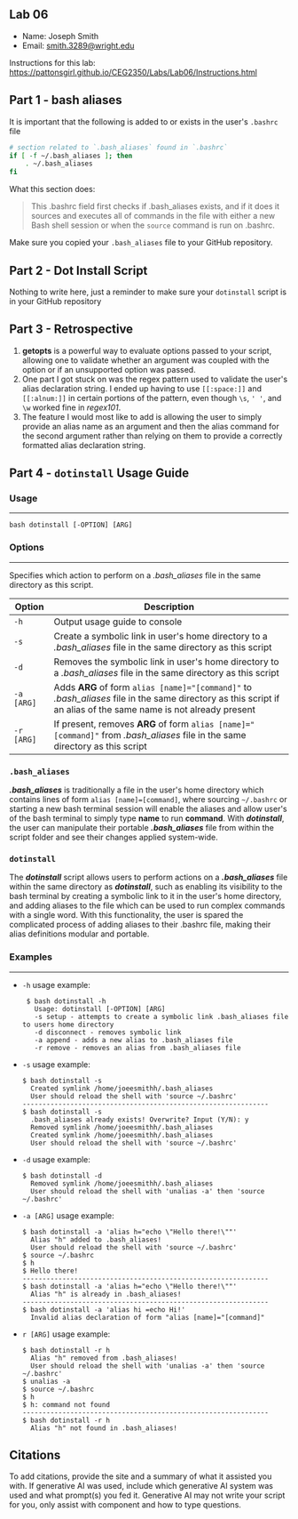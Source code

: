 ## Lab 06

- Name: Joseph Smith
- Email: smith.3289@wright.edu

Instructions for this lab: https://pattonsgirl.github.io/CEG2350/Labs/Lab06/Instructions.html

## Part 1 - bash aliases

It is important that the following is added to or exists in the user's `.bashrc` file
```bash
# section related to `.bash_aliases` found in `.bashrc`
if [ -f ~/.bash_aliases ]; then
    . ~/.bash_aliases
fi
```

What this section does:
> This .bashrc field first checks if .bash_aliases exists, and if it does it sources and executes all of commands in the file with either a new Bash shell session or when the `source` command is run on .bashrc.

Make sure you copied your `.bash_aliases` file to your GitHub repository.

## Part 2 - Dot Install Script

Nothing to write here, just a reminder to make sure your `dotinstall` script is in 
your GitHub repository

## Part 3 - Retrospective

1. **getopts** is a powerful way to evaluate options passed to your script, allowing one to validate whether an argument was coupled with the option or if an unsupported option was passed.
2. One part I got stuck on was the regex pattern used to validate the user's alias declaration string. I ended up having to use `[[:space:]]` and `[[:alnum:]]` in certain portions of the pattern, even though `\s`, `' '`, and `\w` worked fine in *regex101*.
3. The feature I would most like to add is allowing the user to simply provide an alias name as an argument and then the alias command for the second argument rather than relying on them to provide a correctly formatted alias declaration string.

## Part 4 - `dotinstall` Usage Guide

### Usage
---
`bash dotinstall [-OPTION] [ARG]`

### Options
---
Specifies which action to perform on a *.bash_aliases* file in the same directory as this script.

   |Option|Description|
   |-----|-----|
   |`-h`|Output usage guide to console|
   |`-s`|Create a symbolic link in user's home directory to a *.bash_aliases* file in the same directory as this script|
   |`-d`|Removes the symbolic link in user's home directory to a *.bash_aliases* file in the same directory as this script|
   |`-a [ARG]`|Adds **ARG** of form `alias [name]="[command]"` to *.bash_aliases* file in the same directory as this script if an alias of the same name is not already present|
   |`-r [ARG]`|If present, removes **ARG** of form `alias [name]="[command]"` from *.bash_aliases* file in the same directory as this script|

### `.bash_aliases`
***.bash_aliases*** is traditionally a file in the user's home directory which contains lines of form `alias [name]=[command]`, where sourcing `~/.bashrc` or starting a new bash terminal session will enable the aliases and allow user's of the bash terminal to simply type **name** to run **command**. With ***dotinstall***, the user can manipulate their portable ***.bash_aliases*** file from within the script folder and see their changes applied system-wide.

### `dotinstall`
The ***dotinstall*** script allows users to perform actions on a ***.bash_aliases*** file within the same directory as ***dotinstall***, such as enabling its visibility to the bash terminal by creating a symbolic link to it in the user's home directory, and adding aliases to the file which can be used to run complex commands with a single word. With this functionality, the user is spared the complicated process of adding aliases to their .bashrc file, making their alias definitions modular and portable.

### Examples

---

- `-h` usage example:
   ```
	$ bash dotinstall -h
	  Usage: dotinstall [-OPTION] [ARG]
  	  -s setup - attempts to create a symbolic link .bash_aliases file to users home directory
  	  -d disconnect - removes symbolic link
	  -a append - adds a new alias to .bash_aliases file
	  -r remove - removes an alias from .bash_aliases file
   ```

- `-s` usage example:
   ```
   $ bash dotinstall -s
     Created symlink /home/joeesmithh/.bash_aliases
     User should reload the shell with 'source ~/.bashrc'
   --------------------------------------------------------------
   $ bash dotinstall -s
     .bash_aliases already exists! Overwrite? Input (Y/N): y
     Removed symlink /home/joeesmithh/.bash_aliases
     Created symlink /home/joeesmithh/.bash_aliases
     User should reload the shell with 'source ~/.bashrc'
   ```

- `-d` usage example:
   ```
   $ bash dotinstall -d
     Removed symlink /home/joeesmithh/.bash_aliases
     User should reload the shell with 'unalias -a' then 'source ~/.bashrc'
   ```

- `-a [ARG]` usage example:
   ```
   $ bash dotinstall -a 'alias h="echo \"Hello there!\""'
     Alias "h" added to .bash_aliases!
     User should reload the shell with 'source ~/.bashrc'
   $ source ~/.bashrc
   $ h
   $ Hello there!
   --------------------------------------------------------------
   $ bash dotinstall -a 'alias h="echo \"Hello there!\""'
     Alias "h" is already in .bash_aliases!
   --------------------------------------------------------------
   $ bash dotinstall -a 'alias hi =echo Hi!'
     Invalid alias declaration of form "alias [name]="[command]"
   ```

- `r [ARG]` usage example:
   ```
   $ bash dotinstall -r h
     Alias "h" removed from .bash_aliases!
     User should reload the shell with 'unalias -a' then 'source ~/.bashrc'
   $ unalias -a
   $ source ~/.bashrc
   $ h
   $ h: command not found
   --------------------------------------------------------------
   $ bash dotinstall -r h
     Alias "h" not found in .bash_aliases!
   ```

## Citations

To add citations, provide the site and a summary of what it assisted you with.  If generative AI was used, include which generative AI system was used and what prompt(s) you fed it.  Generative AI may not write your script for you, only assist with component and how to type questions.
